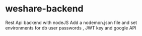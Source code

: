 # weshare-backend
Rest Api backend with nodeJS
Add a nodemon.json file and set environments for db user passwords , JWT key and google API
